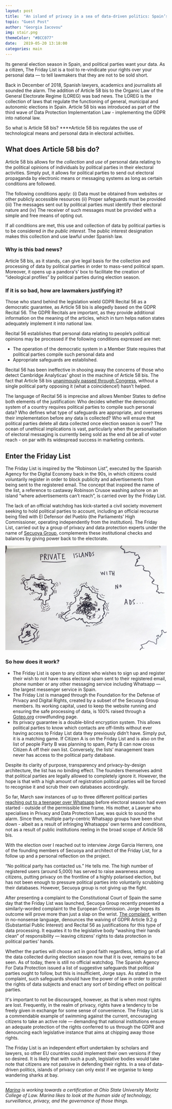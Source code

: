 ```yaml
---
layout: post
title:  "An island of privacy in a sea of data-driven politics: Spain’s 'Friday List'"
topic: "Guest Post"
author: "Georgia Iacovou"
img: stair.png
themeColor: "#BCC077"
date:   2019-05-20 13:18:00
categories: main
---
```

Its general election season in Spain, and political parties want your data. As a citizen, The Friday List is a tool to re-vindicate your rights over your personal data — to tell lawmakers that they are not to be sold short.

Back in December of 2018, Spanish lawyers, academics and journalists all sounded the alarm. The addition of Article 58 bis to the Organic Law of the General Electorate Regime (LOREG) was bad news. The LOREG is the collection of laws that regulate the functioning of general, municipal and autonomic elections in Spain. Article 58 bis was introduced as part of the third wave of Data Protection Implementation Law - implementing the GDPR into national law.

So what is Article 58 bis? ****Article 58 bis regulates the use of technological means and personal data in electoral activities.

## **What does Article 58 bis do?**

Article 58 bis allows for the *collection* and *use* of personal data relating to the political opinions of individuals by political parties in their electoral activities. Simply put, it allows for political parties to send out electoral propaganda by electronic means or messaging systems as long as certain conditions are followed.

The following conditions apply: (i) Data must be obtained from websites or other publicly accessible resources (ii) Proper safeguards must be provided (iii) The messages sent out by political parties must identify their electoral nature and (iv) The receiver of such messages must be provided with a simple and free means of opting out.

If all conditions are met, this use and collection of data by political parties is to be considered *in the public interest*. The public interest designation makes this collection and use lawful under Spanish law.

### **Why is this bad news?**

Article 58 bis, as it stands, can give legal basis for the collection and processing of data by political parties in order to mass-send political spam. Moreover, it opens up a pandora's’ box to facilitate the creation of “ideological profiles” by political parties during election season.

### **If it is so bad, how are lawmakers justifying it?**

Those who stand behind the legislation wield GDPR Recital 56 as a democratic guarantee, as Article 58 bis is allegedly based on the GDPR Recital 56. The GDPR Recitals are important, as they provide additional information on the meaning of the articles, which in turn helps nation states adequately implement it into national law.

Recital 56 establishes that personal data relating to people’s political opinions may be processed if the following conditions expressed are met:

- The operation of the democratic system in a Member State requires that political parties compile such personal data and
- Appropriate safeguards are established.

Recital 56 has been ineffective in shooing away the concerns of those who detect Cambridge Analyticas’ ghost in the machine of Article 58 bis. The fact that Article 58 bis [unanimously passed through Congress](https://www.eldiario.es/tecnologia/Aprobada-permitira-partidos-electoral-consentimiento_0_837817043.html), without a single political party opposing it (what a coincidence!) hasn’t helped.

The language of Recital 56 is imprecise and allows Member States to define both elements of the justification: Who decides whether the democratic system of a country requires political parties to compile such personal data? Who defines what type of safeguards are appropriate, and oversees their implementation before any data is collected? Who will ensure that political parties delete all data collected once election season is over? The ocean of unethical implications is vast, particularly when the personalisation of electoral messaging is currently being sold as the end all be all of voter reach - on par with its widespread success in marketing contexts.

## Enter the Friday List

The Friday List is inspired by the “Robinson List”, executed by the Spanish Agency for the Digital Economy back in the 90s, in which citizens could voluntarily register in order to block publicity and advertisements from being sent to the registered email. The concept that inspired the name of the list, a reference to castaway Robinson Crusoe washing ashore on an island “where advertisements can’t reach”, is carried over by the Friday List.

The lack of an official watchdog has kick-started a civil society movement seeking to hold political parties to account, including an official recourse being filed with El Defensor del Pueblo (the Parliaments’ High Commissioner, operating independently from the institution). The Friday List, carried out by a group of privacy and data protection experts under the name of [Secuoya Group](https://secuoyagroup.com/who), complements these institutional checks and balances by giving power back to the electorate.

![](/images/islands.jpg)

### So how does it work?

- The Friday List is open to any citizen who wishes to sign up and register their wish to *not* have mass electoral spam sent to their registered email, phone number or any other messaging service including Whatsapp — the largest messenger service in Spain.
- The Friday List is managed through the Foundation for the Defense of Privacy and Digital Rights, created by a subset of the Secuoya Group members. Its working capital, used to keep the website running and ensuring the safe processing of data, is 100% raised through a [Goteo.org](https://www.goteo.org/project/lista-viernes) crowdfunding page.
- Its privacy guarantee is a double-blind encryption system. This allows political parties to know which contacts are off-limits without ever having access to Friday List data they previously didn’t have. Simply put, it is a matching game. If Citizen A is on the Friday List and is also on the list of people Party B was planning to spam, Party B can now cross Citizen A off their own list. Conversely, the lists’ management team never has access to the political party database.

Despite its clarity of purpose, transparency and privacy-by-design architecture, the list has no binding effect. The founders themselves admit that political parties are legally allowed to completely ignore it. However, the hope is that with a high amount of registration political parties will be forced to recognise it and scrub their own databases accordingly.

So far, March saw instances of up to three different political parties [reaching out to a teenager over Whatsapp](https://www.elconfidencial.com/tecnologia/2019-03-05/lopd-spam-electoral-proteccion-datos-pp-susana-gonzalez_1860946/) before electoral season had even started - outside of the permissible time frame. His mother, a Lawyer who specialises in Privacy and Data Protection Law, was quick to sound the alarm. Since then, multiple party-centric Whatsapp groups have been shut down - albeit as a result of infringing Whatsapps’ own terms and conditions, not as a result of public institutions reeling in the broad scope of Article 58 bis.

With the election over I reached out to interview Jorge Garcia Herrero, one of the founding members of Secuoya and architect of the Friday List, for a follow up and a personal reflection on the project.

“No political party has contacted us.” He tells me. The high number of registered users (around 5,000) has served to raise awareness among citizens, putting privacy on the frontline of a highly polarised election, but has not been enough to pressure political parties into voluntarily scrubbing their databases. However, Secuoya group is not giving up the fight.

After presenting a complaint to the Constitutional Court of Spain the same day that the Friday List was launched, Secuoya Group recently presented a similarly-worded complaint to the European Commission. Jorge hopes its outcome will prove more than just a slap on the wrist. [The complaint](https://secuoyagroup.com/wp-content/uploads/2019/04/20190408-complaint-form_es-EN-def-2.pdf), written in no-nonsense language, denounces the waiving of GDPR Article 9.2.g (Substantial Public Interest) and Recital 56 as justifications for this type of data processing. It equates it to the legislative body “washing their hands clean” of responsibility — leaving citizens’ rights to data protection in political parties’ hands. 

Whether the parties will choose act in good faith regardless, letting go of all the data collected during election season now that it is over, remains to be seen. As of today, there is still no official watchdog. The Spanish Agency For Data Protection issued a list of suggestive safeguards that political parties ought to follow, but this is insufficient, Jorge says. As stated in the complaint, such safeguards should have the power of law in order to protect the rights of data subjects and enact any sort of binding effect on political parties.

It's important to not be discouraged, however, as that is when most rights are lost. Frequently, in the realm of privacy, rights have a tendency to be freely given in exchange for some sense of convenience. The Friday List is a commendable example of swimming against the current, encouraging citizens to take an active role — demanding that national institutions ensure an adequate protection of the rights conferred to us through the GDPR and denouncing each legislative instance that aims at chipping away those rights.

The Friday List is an independent effort undertaken by scholars and lawyers, so other EU countries could implement their own versions if they so desired. It is likely that with such a push, legislative bodies would take note that citizens are not passive in defending their rights. In a sea of data-driven politics, islands of privacy can only exist if we organise to keep wandering sharks at bay.

---

*[Marina](https://www.linkedin.com/in/marina-valls-soler-52ab9010a/) is working towards a certification at Ohio State University Moritz College of Law. Marina likes to look at the human side of technology, surveillance, privacy, and the governance of those things.*